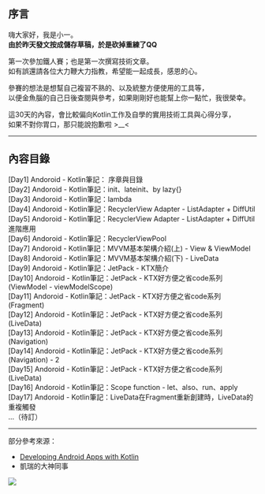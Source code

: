 ## 序言
嗨大家好，我是小一。  
**由於昨天發文按成儲存草稿，於是砍掉重練了QQ**  

第一次參加鐵人賽；也是第一次撰寫技術文章。  
如有誤還請各位大力鞭大力指教，希望能一起成長，感恩的心。  

參賽的想法是想幫自己複習不熟的、以及統整方便使用的工具等，  
以便金魚腦的自己日後查閱與參考，如果剛剛好也能幫上你一點忙，我很榮幸。  

這30天的內容，會比較偏向Kotlin工作及自學的實用技術工具與心得分享，  
如果不對你胃口，那只能說抱歉啦 >__<  


---
## 內容目錄
[Day1] Andoroid - Kotlin筆記： 序章與目錄  
[Day2] Andoroid - Kotlin筆記：init、lateinit、by lazy{}  
[Day3] Andoroid - Kotlin筆記：lambda  
[Day4] Andoroid - Kotlin筆記：RecyclerView Adapter - ListAdapter + DiffUtil  
[Day5] Andoroid - Kotlin筆記：RecyclerView Adapter - ListAdapter + DiffUtil 進階應用  
[Day6] Andoroid - Kotlin筆記：RecyclerViewPool  
[Day7] Andoroid - Kotlin筆記：MVVM基本架構介紹(上) - View & ViewModel  
[Day8] Andoroid - Kotlin筆記：MVVM基本架構介紹(下) - LiveData  
[Day9] Andoroid - Kotlin筆記：JetPack - KTX簡介  
[Day10] Andoroid - Kotlin筆記：JetPack - KTX好方便之省code系列 (ViewModel - viewModelScope)  
[Day11] Andoroid - Kotlin筆記：JetPack - KTX好方便之省code系列 (Fragment)  
[Day12] Andoroid - Kotlin筆記：JetPack - KTX好方便之省code系列 (LiveData)  
[Day13] Andoroid - Kotlin筆記：JetPack - KTX好方便之省code系列 (Navigation)  
[Day14] Andoroid - Kotlin筆記：JetPack - KTX好方便之省code系列 (Navigation) - 2  
[Day15] Andoroid - Kotlin筆記：JetPack - KTX好方便之省code系列 (LiveData)  
[Day16] Andoroid - Kotlin筆記：Scope function - let、also、run、apply  
[Day17] Andoroid - Kotlin筆記：LiveData在Fragment重新創建時，LiveData的重複觸發  
...（待訂）
  
---
部分參考來源：
- [Developing Android Apps with Kotlin](https://classroom.udacity.com/courses/ud9012)
- 凱瑞的大神同事

![](https://402850431.github.io/3292789dc19fb57a79fb778083e1cc61.jpeg)

